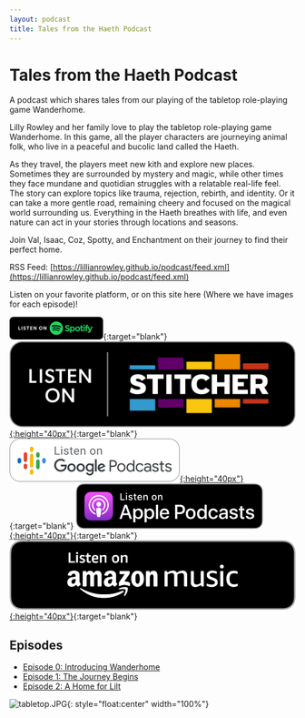 ```yaml
---
layout: podcast
title: Tales from the Haeth Podcast
---
```


Tales from the Haeth Podcast
============================

A podcast which shares tales from our playing of the tabletop role-playing game Wanderhome.

Lilly Rowley and her family love to play the tabletop role-playing game Wanderhome. In this game, all the player characters are journeying animal folk, who live in a peaceful and bucolic land called the Haeth.

As they travel, the players meet new kith and explore new places. Sometimes they are surrounded by mystery and magic, while other times they face mundane and quotidian struggles with a relatable real-life feel. The story can explore topics like trauma, rejection, rebirth, and identity. Or it can take a more gentle road, remaining cheery and focused on the magical world surrounding us. Everything in the Haeth breathes with life, and even nature can act in your stories through locations and seasons.

Join Val, Isaac, Coz, Spotty, and Enchantment on their journey to find their perfect home.

RSS Feed: [https://lillianrowley.github.io/podcast/feed.xml](https://lillianrowley.github.io/podcast/feed.xml)

Listen on your favorite platform, or on this site here (Where we have images for
each episode)!

[![Spotify Badge](/podcast/images/spotify-podcast-badge-blk-grn-165x40.png)](https://open.spotify.com/show/1ISdtT44lmKZHvmFG7w2ae){:target="blank"}
[![Stitcher Badge](/podcast/images/Stitcher_Listen_Badge_Color_Light_BG.png){:height="40px"}](https://www.stitcher.com/podcast/tales-from-the-haeth-a-wanderhome-podcast){:target="blank"}
[![Google Podcasts Badge](/podcast/images/EN_Google_Podcasts_Badge.svg){:height="40px"}](https://podcasts.google.com/feed/aHR0cHM6Ly9saWxsaWFucm93bGV5LmdpdGh1Yi5pby9wb2RjYXN0L2ZlZWQueG1s){:target="blank"}
[![Apple Podcasts Badge](/podcast/images/US_UK_Apple_Podcasts_Listen_Badge_RGB.svg){:height="40px"}](https://podcasts.apple.com/us/podcast/tales-from-the-haeth-a-wanderhome-podcast/id1625771671){:target="blank"}
[![Amazon Podcasts Badge](/podcast/images/en_listenOnButton_black.png){:height="40px"}](https://music.amazon.com/podcasts/745ddfa3-aece-4ae9-a35a-97e157f01fba/tales-from-the-haeth-a-wanderhome-podcast){:target="blank"}

Episodes
--------
* [Episode 0: Introducing Wanderhome](episode00.html)
* [Episode 1: The Journey Begins](episode01.html)
* [Episode 2: A Home for Lilt](episode02.html)


![tabletop.JPG](/podcast/images/tabletop.JPG){: style="float:center" width="100%"}
